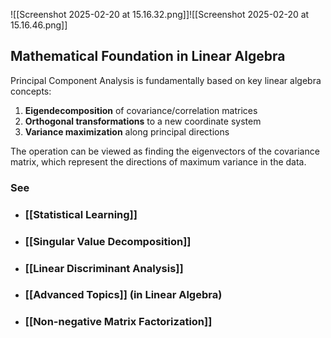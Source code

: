 ---
---

![[Screenshot 2025-02-20 at 15.16.32.png]]![[Screenshot 2025-02-20 at 15.16.46.png]]

## Mathematical Foundation in Linear Algebra

Principal Component Analysis is fundamentally based on key linear algebra concepts:

1. **Eigendecomposition** of covariance/correlation matrices
2. **Orthogonal transformations** to a new coordinate system
3. **Variance maximization** along principal directions

The operation can be viewed as finding the eigenvectors of the covariance matrix, which represent the directions of maximum variance in the data.

### See

- ### [[Statistical Learning]]

- ### [[Singular Value Decomposition]]

- ### [[Linear Discriminant Analysis]]

- ### [[Advanced Topics]] (in Linear Algebra)

- ### [[Non-negative Matrix Factorization]]
